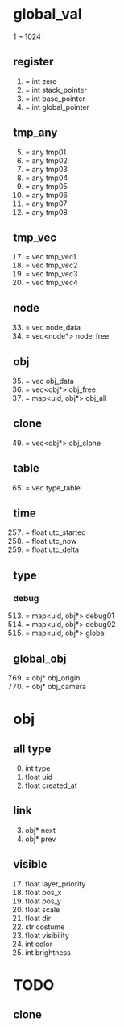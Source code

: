 # global_val
1 ~ 1024

## register
0001. = int zero
0002. = int stack_pointer
0003. = int base_pointer
0004. = int global_pointer

## tmp_any
0005. = any tmp01
0006. = any tmp02
0007. = any tmp03
0008. = any tmp04
0009. = any tmp05
0010. = any tmp06
0011. = any tmp07
0012. = any tmp08

## tmp_vec
0017. = vec<any> tmp_vec1
0018. = vec<any> tmp_vec2
0019. = vec<any> tmp_vec3
0020. = vec<any> tmp_vec4

## node
0033. = vec<node> node_data
0034. = vec<node*> node_free

## obj
0035. = vec<obj> obj_data
0036. = vec<obj*> obj_free
0037. = map<uid, obj*> obj_all

## clone
0049. = vec<obj*> obj_clone

## table
0065. = vec<typetable> type_table

## time
0257. = float utc_started
0258. = float utc_now
0259. = float utc_delta

## type
### debug
0513. = map<uid, obj*> debug01
0514. = map<uid, obj*> debug02
0515. = map<uid, obj*> global

## global_obj
0769. = obj* obj_origin
0770. = obj* obj_camera

# obj

## all type
00. int type
01. float uid
02. float created_at

## link
03. obj* next
04. obj* prev

## visible
17. float layer_priority
18. float pos_x
19. float pos_y
20. float scale
21. float dir
22. str costume
23. float visibility
24. int color
25. int brightness

# TODO

## clone

## 